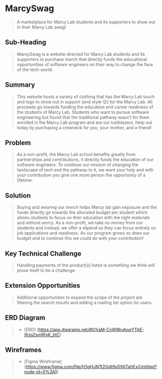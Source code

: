 # MarcySwag 
> A marketplace for Marcy Lab students and its supporters to show out in their Marcy Lab swag!

## Sub-Heading 
> MarcySwag is a website directed for Marcy Lab students and its supporters to purchase merch that directly funds the educational opportunities of software engineers on their way to change the face of the tech-world.

## Summary 
> This website hosts a variety of clothing that has the Marcy Lab touch and logo to show out in support (and style :wink:) for the Marcy Lab. All proceeds go towards funding the education and career readiness of the students of Marcy Lab. Students who want to pursue software engineering but found that the traditional pathway wasn't for them enrolled in the Marcy Lab program and are our trailblazers. Help out today by purchasing a crewneck for you, your mother, and a friend! 

## Problem 
> As a non-profit, the Marcy Lab school benefits greatly from partnerships and contributions, it directly funds the education of our software engineers. To continue our mission of changing the landscape of tech and the pathway to it, we want your help and with your contribution you give one more person the opportunity of a lifetime.

## Solution
> Buying and wearing our merch helps Marcy lab gain exposure and the funds directly go towards the allocated budget per student which allows students to focus on their education with the right materials and without worry. As a non-profit, we take no money from our students and instead, we offer a stipend so they can focus entirely on job applications and readiness. As our program grows so does our budget and to continue this we could do with your contribution!

## Key Technical Challenge 
> Handling payments of the product[s] listed is something we think will prove itself to be a challenge.

## Extension Opportunities 
> Additional opportunities to expand the scope of the project are filtering the search results and adding a mailing list option for users. 

## ERD Diagram 
> * [ERD] (https://app.diagrams.net/#G1raM-CxW9bvAoqYTAE-9UqZsmRfxK_htC)

## Wireframes 
> * [Figma Wireframe] (https://www.figma.com/file/H3gHJNTt2Gdt9xD56TahEx/Untitled?node-id=0%3A1)
